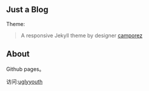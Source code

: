 
Just a Blog
----

Theme:
>A responsive Jekyll theme by designer [camporez](http://camporez.com/)


## About
Github pages。

访问:[uglyyouth](uglyyouth.com)